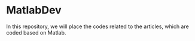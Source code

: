 # MatlabDev
In this repository, we will place the codes related to the articles, which are coded based on Matlab.
